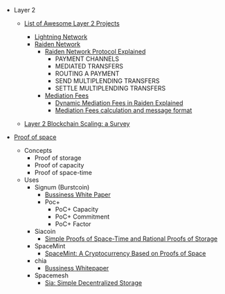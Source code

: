 
- Layer 2
    - [List of Awesome Layer 2 Projects](https://www.block123.com/en/feature/awesome-layer-2-list/)
        - [Lightning Network](https://lightning.network/?ref=block123)
        - [Raiden Network](https://raiden.network/?ref=block123)
            - [Raiden Network Protocol Explained](https://www.youtube.com/watch?v=jlcYmQHHutU&t=591s)
                - PAYMENT CHANNELS
                - MEDIATED TRANSFERS
                - ROUTING A PAYMENT
                - SEND MULTIPLENDING TRANSFERS
                - SETTLE MULTIPLENDING TRANSFERS
            - [Mediation Fees](https://raiden-network.readthedocs.io/en/stable/using-raiden-on-mainnet/overview.html#open-a-channel)
                - [Dynamic Mediation Fees in Raiden Explained](https://medium.com/raiden-network/dynamic-mediation-fees-in-raiden-explained-dbc29f032e4b)
                - [Mediation Fees calculation and message format](https://github.com/raiden-network/raiden-services/blob/master/adr/003-mediation-fees.md)
                
    - [Layer 2 Blockchain Scaling: a Survey](https://arxiv.org/pdf/2107.10881.pdf)


- [Proof of space](https://en.wikipedia.org/wiki/Proof_of_space)
    - Concepts
        - Proof of storage
        - Proof of capacity
        - Proof of space-time
    - Uses
        - Signum (Burstcoin)
            - [Bussiness White Paper](https://signum.network/wp/Signum_Business_Whitepaper.pdf)
            - Poc+
                - PoC+ Capacity
                - PoC+ Commitment
                - PoC+ Factor
        - Siacoin
            - [Simple Proofs of Space-Time and Rational Proofs of Storage](https://eprint.iacr.org/2016/035)
        - SpaceMint
            - [SpaceMint: A Cryptocurrency Based on Proofs of Space](https://eprint.iacr.org/2015/528.pdf)
        - chia
            - [Bussiness Whitepaper](https://www.chia.net/assets/Chia-Business-Whitepaper-2021-02-09-v1.0.pdf)
        - Spacemesh
            - [Sia: Simple Decentralized Storage](https://sia.tech/sia.pdf)


